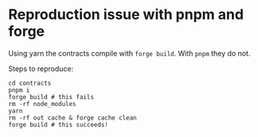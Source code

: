 # Reproduction issue with pnpm and forge

Using yarn the contracts compile with `forge build`. With `pnpm` they do not.

Steps to reproduce:

```
cd contracts
pnpm i
forge build # this fails
rm -rf node_modules
yarn
rm -rf out cache & forge cache clean
forge build # this succeeds!
```
